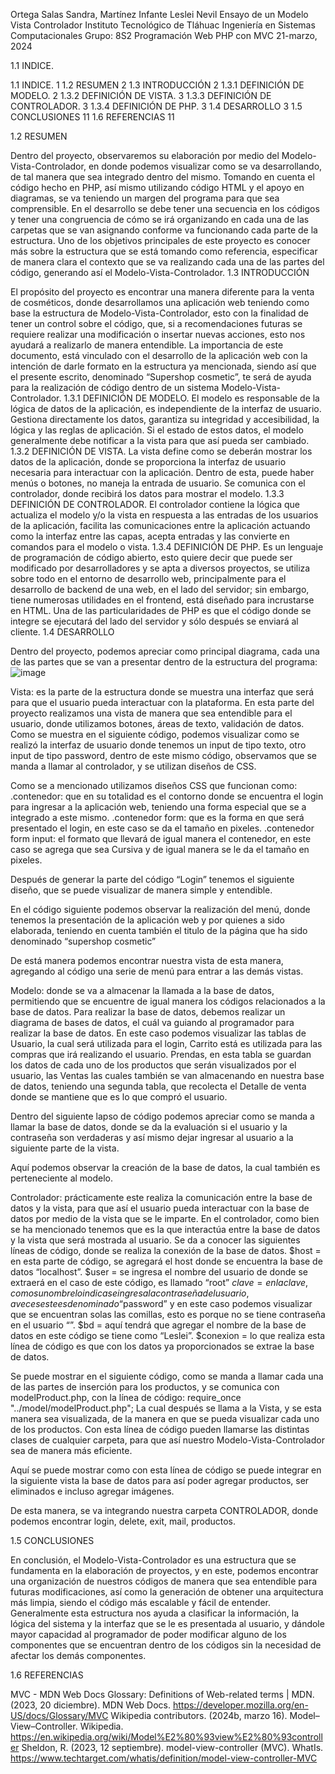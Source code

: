 Ortega Salas Sandra, Martínez Infante Leslei Nevil
Ensayo de un Modelo Vista Controlador
Instituto Tecnológico de Tláhuac
Ingeniería en Sistemas Computacionales
Grupo: 8S2 Programación Web PHP con MVC
21-marzo, 2024



1.1 INDICE.

1.1 INDICE.	1
1.2 RESUMEN	2
1.3 INTRODUCCIÓN	2
1.3.1 DEFINICIÓN DE MODELO.	2
1.3.2 DEFINICIÓN DE VISTA.	3
1.3.3 DEFINICIÓN DE CONTROLADOR.	3
1.3.4 DEFINICIÓN DE PHP.	3
1.4 DESARROLLO	3
1.5 CONCLUSIONES	11
1.6 REFERENCIAS	11












1.2 RESUMEN

Dentro del proyecto, observaremos su elaboración por medio del Modelo-Vista-Controlador, en donde podemos visualizar como se va desarrollando, de tal manera que sea integrado dentro del mismo. Tomando en cuenta el código hecho en PHP, así mismo utilizando código HTML y el apoyo en diagramas, se va teniendo un margen del programa para que sea comprensible. 
En el desarrollo se debe tener una secuencia en los códigos y tener una congruencia de cómo se irá organizando en cada una de las carpetas que se van asignando conforme va funcionando cada parte de la estructura. 
Uno de los objetivos principales de este proyecto es conocer más sobre la estructura que se está tomando como referencia, especificar de manera clara el contexto que se va realizando cada una de las partes del código, generando así el Modelo-Vista-Controlador.
1.3 INTRODUCCIÓN 

El propósito del proyecto es encontrar una manera diferente para la venta de cosméticos, donde desarrollamos una aplicación web teniendo como base la estructura de Modelo-Vista-Controlador, esto con la finalidad de tener un control sobre el código, que, si a recomendaciones futuras se requiere realizar una modificación o insertar nuevas acciones, esto nos ayudará a realizarlo de manera entendible. 
	La importancia de este documento, está vinculado con el desarrollo de la aplicación web con la intención de darle formato en la estructura ya mencionada, siendo así que el presente escrito, denominado “Supershop cosmetic”, te será de ayuda para la realización de código dentro de un sistema Modelo-Vista-Controlador.
1.3.1 DEFINICIÓN DE MODELO.
El modelo es responsable de la lógica de datos de la aplicación, es independiente de la interfaz de usuario. Gestiona directamente los datos, garantiza su integridad y accesibilidad, la lógica y las reglas de aplicación. Si el estado de estos datos, el modelo generalmente debe notificar a la vista para que así pueda ser cambiado.
1.3.2 DEFINICIÓN DE VISTA.
La vista define como se deberán mostrar los datos de la aplicación, donde se proporciona la interfaz de usuario necesaria para interactuar con la aplicación. Dentro de esta, puede haber menús o botones, no maneja la entrada de usuario. Se comunica con el controlador, donde recibirá los datos para mostrar el modelo.
1.3.3 DEFINICIÓN DE CONTROLADOR.
El controlador contiene la lógica que actualiza el modelo y/o la vista en respuesta a las entradas de los usuarios de la aplicación, facilita las comunicaciones entre la aplicación actuando como la interfaz entre las capas, acepta entradas y las convierte en comandos para el modelo o vista.
1.3.4 DEFINICIÓN DE PHP.
Es un lenguaje de programación de código abierto, esto quiere decir que puede ser modificado por desarrolladores y se apta a diversos proyectos, se utiliza sobre todo en el entorno de desarrollo web, principalmente para el desarrollo de backend de una web, en el lado del servidor; sin embargo, tiene numerosas utilidades en el frontend, está diseñado para incrustarse en HTML. Una de las particularidades de PHP es que el código donde se integre se ejecutará del lado del servidor y sólo después se enviará al cliente.
1.4 DESARROLLO

Dentro del proyecto, podemos apreciar como principal diagrama, cada una de las partes que se van a presentar dentro de la estructura del programa:
 ![image](https://github.com/LESLIEREPOSITORIO/Tiendaenlinea/assets/168056973/2d544884-b25a-4098-aaa7-e5c0cb586fb8)


Vista: es la parte de la estructura donde se muestra una interfaz que será para que el usuario pueda interactuar con la plataforma. 
En esta parte del proyecto realizamos una vista de manera que sea entendible para el usuario, donde utilizamos botones, áreas de texto, validación de datos. 
Como se muestra en el siguiente código, podemos visualizar como se realizó la interfaz de usuario donde tenemos un input de tipo texto, otro input de tipo password, dentro de este mismo código, observamos que se manda a llamar al controlador, y se utilizan diseños de CSS. 
 
Como se a mencionado utilizamos diseños CSS que funcionan como:
.contenedor: que en su totalidad es el contorno donde se encuentra el login para ingresar a la aplicación web, teniendo una forma especial que se a integrado a este mismo. 
.contenedor form: que es la forma en que será presentado el login, en este caso se da el tamaño en pixeles.
.contenedor form input: el formato que llevará de igual manera el contenedor, en este caso se agrega que sea Cursiva y de igual manera se le da el tamaño en pixeles.
 
Después de generar la parte del código “Login” tenemos el siguiente diseño, que se puede visualizar de manera simple y entendible.
 





En el código siguiente podemos observar la realización del menú, donde tenemos la presentación de la aplicación web y por quienes a sido elaborada, teniendo en cuenta también el titulo de la página que ha sido denominado “supershop cosmetic”
 
De está manera podemos encontrar nuestra vista de esta manera, agregando al código una serie de menú para entrar a las demás vistas. 
 
Modelo: donde se va a almacenar la llamada a la base de datos, permitiendo que se encuentre de igual manera los códigos relacionados a la base de datos. 
Para realizar la base de datos, debemos realizar un diagrama de bases de datos, el cuál va guiando al programador para realizar la base de datos. 
En este caso podemos visualizar las tablas de Usuario, la cual será utilizada para el login, Carrito está es utilizada para las compras que irá realizando el usuario. Prendas, en esta tabla se guardan los datos de cada uno de los productos que serán visualizados por el usuario, las Ventas las cuales también se van almacenando en nuestra base de datos, teniendo una segunda tabla, que recolecta el Detalle de venta donde se mantiene que es lo que compró el usuario.
 
Dentro del siguiente lapso de código podemos apreciar como se manda a llamar la base de datos, donde se da la evaluación si el usuario y la contraseña son verdaderas y así mismo dejar ingresar al usuario a la siguiente parte de la vista. 
 
Aquí podemos observar la creación de la base de datos, la cual también es perteneciente al modelo.
 

Controlador: prácticamente este realiza la comunicación entre la base de datos y la vista, para que así el usuario pueda interactuar con la base de datos por medio de la vista que se le imparte.
En el controlador, como bien se ha mencionado tenemos que es la que interactúa entre la base de datos y la vista que será mostrada al usuario. Se da a conocer las siguientes líneas de código, donde se realiza la conexión de la base de datos.
$host = en esta parte de código, se agregará el host donde se encuentra la base de datos “localhost”.
$user = se ingresa el nombre del usuario de donde se extraerá en el caso de este código, es llamado “root”
$clave = en la clave, como su nombre lo indica se ingresa la contraseña del usuario, a veces este es denominado “$password” y en este caso podemos visualizar que se encuentran solas las comillas, esto es porque no se tiene contraseña en el usuario “”.
$bd = aquí tendrá que agregar el nombre de la base de datos en este código se tiene como “Leslei”.
$conexion = lo que realiza esta línea de código es que con los datos ya proporcionados se extrae la base de datos.
 
Se puede mostrar en el siguiente código, como se manda a llamar cada una de las partes de inserción para los productos, y se comunica con modelProduct.php, con la línea de código: 
require_once "../model/modelProduct.php";
La cual después se llama a la Vista, y se esta manera sea visualizada, de la manera en que se pueda visualizar cada uno de los productos. Con esta línea de código pueden llamarse las distintas clases de cualquier carpeta, para que así nuestro Modelo-Vista-Controlador sea de manera más eficiente.
 
Aquí se puede mostrar como con esta línea de código se puede integrar en la siguiente vista la base de datos para así poder agregar productos, ser eliminados e incluso agregar imágenes. 
 
De esta manera, se va integrando nuestra carpeta CONTROLADOR, donde podemos encontrar login, delete, exit, mail, productos.
  

 
1.5 CONCLUSIONES

En conclusión, el Modelo-Vista-Controlador es una estructura que se fundamenta en la elaboración de proyectos, y en este, podemos encontrar una organización de nuestros códigos de manera que sea entendible para futuras modificaciones, así como la generación de obtener una arquitectura más limpia, siendo el código más escalable y fácil de entender.
Generalmente esta estructura nos ayuda a clasificar la información, la lógica del sistema y la interfaz que se le es presentada al usuario, y dándole mayor capacidad al programador de poder modificar alguno de los componentes que se encuentran dentro de los códigos sin la necesidad de afectar los demás componentes.

1.6 REFERENCIAS

MVC - MDN Web Docs Glossary: Definitions of Web-related terms | MDN. (2023, 20 diciembre). MDN Web Docs. https://developer.mozilla.org/en-US/docs/Glossary/MVC
Wikipedia contributors. (2024b, marzo 16). Model–View–Controller. Wikipedia. https://en.wikipedia.org/wiki/Model%E2%80%93view%E2%80%93controller
Sheldon, R. (2023, 12 septiembre). model-view-controller (MVC). WhatIs. https://www.techtarget.com/whatis/definition/model-view-controller-MVC

